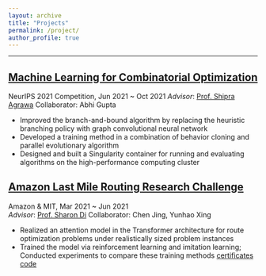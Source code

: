 ```yaml
---
layout: archive
title: "Projects"
permalink: /project/
author_profile: true
---
```


------
## [Machine Learning for Combinatorial Optimization](https://www.ecole.ai/2021/ml4co-competition/)
NeurIPS 2021 Competition, Jun 2021 ~ Oct 2021 
*Advisor*:  [Prof. Shipra Agrawa](https://www.engineering.columbia.edu/faculty/shipra-agrawal) 
Collaborator: Abhi Gupta

- Improved the branch-and-bound algorithm by replacing the heuristic branching policy with graph convolutional neural network
- Developed a training method in a combination of behavior cloning and parallel evolutionary algorithm
- Designed and built a Singularity container for running and evaluating algorithms on the high-performance computing cluster


## [Amazon Last Mile Routing Research Challenge](https://routingchallenge.mit.edu/)
Amazon & MIT, Mar 2021 ~ Jun 2021  
*Advisor*:  [Prof. Sharon Di](https://www.civil.columbia.edu/faculty/sharon-di)
Collaborator: Chen Jing, Yunhao Xing

- Realized an attention model in the Transformer architecture for route optimization problems under realistically sized problem instances
- Trained the model via reinforcement learning and imitation learning; Conducted experiments to compare these training methods
[certificates](https://github.com/LoganZhao1997/wentaozhao.github.io/blob/f2b1022e8e976e7e37a56477b73a34a6805fcbd4/files/Certificate_of_Participation.pdf)
[code](https://github.com/LoganZhao1997/last_mile_challenge)
